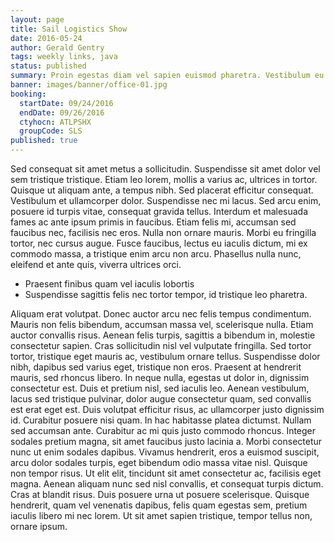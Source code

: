 ```yaml
---
layout: page
title: Sail Logistics Show
date: 2016-05-24
author: Gerald Gentry
tags: weekly links, java
status: published
summary: Proin egestas diam vel sapien euismod pharetra. Vestibulum eu.
banner: images/banner/office-01.jpg
booking:
  startDate: 09/24/2016
  endDate: 09/26/2016
  ctyhocn: ATLPSHX
  groupCode: SLS
published: true
---
```

Sed consequat sit amet metus a sollicitudin. Suspendisse sit amet dolor vel sem tristique tristique. Etiam leo lorem, mollis a varius ac, ultrices in tortor. Quisque ut aliquam ante, a tempus nibh. Sed placerat efficitur consequat. Vestibulum et ullamcorper dolor. Suspendisse nec mi lacus. Sed arcu enim, posuere id turpis vitae, consequat gravida tellus. Interdum et malesuada fames ac ante ipsum primis in faucibus. Etiam felis mi, accumsan sed faucibus nec, facilisis nec eros. Nulla non ornare mauris. Morbi eu fringilla tortor, nec cursus augue. Fusce faucibus, lectus eu iaculis dictum, mi ex commodo massa, a tristique enim arcu non arcu. Phasellus nulla nunc, eleifend et ante quis, viverra ultrices orci.

* Praesent finibus quam vel iaculis lobortis
* Suspendisse sagittis felis nec tortor tempor, id tristique leo pharetra.

Aliquam erat volutpat. Donec auctor arcu nec felis tempus condimentum. Mauris non felis bibendum, accumsan massa vel, scelerisque nulla. Etiam auctor convallis risus. Aenean felis turpis, sagittis a bibendum in, molestie consectetur sapien. Cras sollicitudin nisl vel vulputate fringilla. Sed tortor tortor, tristique eget mauris ac, vestibulum ornare tellus. Suspendisse dolor nibh, dapibus sed varius eget, tristique non eros. Praesent at hendrerit mauris, sed rhoncus libero. In neque nulla, egestas ut dolor in, dignissim consectetur est. Duis et pretium nisl, sed iaculis leo. Aenean vestibulum, lacus sed tristique pulvinar, dolor augue consectetur quam, sed convallis est erat eget est. Duis volutpat efficitur risus, ac ullamcorper justo dignissim id. Curabitur posuere nisi quam. In hac habitasse platea dictumst. Nullam sed accumsan ante.
Curabitur ac mi quis justo commodo rhoncus. Integer sodales pretium magna, sit amet faucibus justo lacinia a. Morbi consectetur nunc ut enim sodales dapibus. Vivamus hendrerit, eros a euismod suscipit, arcu dolor sodales turpis, eget bibendum odio massa vitae nisl. Quisque non tempor risus. Ut elit elit, tincidunt sit amet consectetur ac, facilisis eget magna. Aenean aliquam nunc sed nisl convallis, et consequat turpis dictum. Cras at blandit risus. Duis posuere urna ut posuere scelerisque. Quisque hendrerit, quam vel venenatis dapibus, felis quam egestas sem, pretium iaculis libero mi nec lorem. Ut sit amet sapien tristique, tempor tellus non, ornare ipsum.

